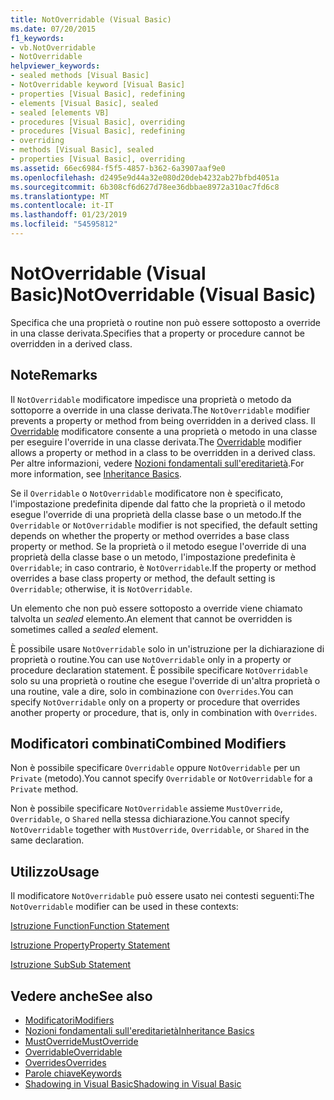 ```yaml
---
title: NotOverridable (Visual Basic)
ms.date: 07/20/2015
f1_keywords:
- vb.NotOverridable
- NotOverridable
helpviewer_keywords:
- sealed methods [Visual Basic]
- NotOverridable keyword [Visual Basic]
- properties [Visual Basic], redefining
- elements [Visual Basic], sealed
- sealed [elements VB]
- procedures [Visual Basic], overriding
- procedures [Visual Basic], redefining
- overriding
- methods [Visual Basic], sealed
- properties [Visual Basic], overriding
ms.assetid: 66ec6984-f5f5-4857-b362-6a3907aaf9e0
ms.openlocfilehash: d2495e9d44a32e080d20deb4232ab27bfbd4051a
ms.sourcegitcommit: 6b308cf6d627d78ee36dbbae8972a310ac7fd6c8
ms.translationtype: MT
ms.contentlocale: it-IT
ms.lasthandoff: 01/23/2019
ms.locfileid: "54595812"
---
```

# <a name="notoverridable-visual-basic"></a><span data-ttu-id="107e9-102">NotOverridable (Visual Basic)</span><span class="sxs-lookup"><span data-stu-id="107e9-102">NotOverridable (Visual Basic)</span></span>
<span data-ttu-id="107e9-103">Specifica che una proprietà o routine non può essere sottoposto a override in una classe derivata.</span><span class="sxs-lookup"><span data-stu-id="107e9-103">Specifies that a property or procedure cannot be overridden in a derived class.</span></span>  
  
## <a name="remarks"></a><span data-ttu-id="107e9-104">Note</span><span class="sxs-lookup"><span data-stu-id="107e9-104">Remarks</span></span>  
 <span data-ttu-id="107e9-105">Il `NotOverridable` modificatore impedisce una proprietà o metodo da sottoporre a override in una classe derivata.</span><span class="sxs-lookup"><span data-stu-id="107e9-105">The `NotOverridable` modifier prevents a property or method from being overridden in a derived class.</span></span>  <span data-ttu-id="107e9-106">Il [Overridable](../../../visual-basic/language-reference/modifiers/overridable.md) modificatore consente a una proprietà o metodo in una classe per eseguire l'override in una classe derivata.</span><span class="sxs-lookup"><span data-stu-id="107e9-106">The [Overridable](../../../visual-basic/language-reference/modifiers/overridable.md) modifier allows a property or method in a class to be overridden in a derived class.</span></span> <span data-ttu-id="107e9-107">Per altre informazioni, vedere [Nozioni fondamentali sull'ereditarietà](../../../visual-basic/programming-guide/language-features/objects-and-classes/inheritance-basics.md).</span><span class="sxs-lookup"><span data-stu-id="107e9-107">For more information, see [Inheritance Basics](../../../visual-basic/programming-guide/language-features/objects-and-classes/inheritance-basics.md).</span></span>  
  
 <span data-ttu-id="107e9-108">Se il `Overridable` o `NotOverridable` modificatore non è specificato, l'impostazione predefinita dipende dal fatto che la proprietà o il metodo esegue l'override di una proprietà della classe base o un metodo.</span><span class="sxs-lookup"><span data-stu-id="107e9-108">If the `Overridable` or `NotOverridable` modifier is not specified, the default setting depends on whether the property or method overrides a base class property or method.</span></span> <span data-ttu-id="107e9-109">Se la proprietà o il metodo esegue l'override di una proprietà della classe base o un metodo, l'impostazione predefinita è `Overridable`; in caso contrario, è `NotOverridable`.</span><span class="sxs-lookup"><span data-stu-id="107e9-109">If the property or method overrides a base class property or method, the default setting is `Overridable`; otherwise, it is `NotOverridable`.</span></span>  
  
 <span data-ttu-id="107e9-110">Un elemento che non può essere sottoposto a override viene chiamato talvolta un *sealed* elemento.</span><span class="sxs-lookup"><span data-stu-id="107e9-110">An element that cannot be overridden is sometimes called a *sealed* element.</span></span>  
  
 <span data-ttu-id="107e9-111">È possibile usare `NotOverridable` solo in un'istruzione per la dichiarazione di proprietà o routine.</span><span class="sxs-lookup"><span data-stu-id="107e9-111">You can use `NotOverridable` only in a property or procedure declaration statement.</span></span> <span data-ttu-id="107e9-112">È possibile specificare `NotOverridable` solo su una proprietà o routine che esegue l'override di un'altra proprietà o una routine, vale a dire, solo in combinazione con `Overrides`.</span><span class="sxs-lookup"><span data-stu-id="107e9-112">You can specify `NotOverridable` only on a property or procedure that overrides another property or procedure, that is, only in combination with `Overrides`.</span></span>  
  
## <a name="combined-modifiers"></a><span data-ttu-id="107e9-113">Modificatori combinati</span><span class="sxs-lookup"><span data-stu-id="107e9-113">Combined Modifiers</span></span>  
 <span data-ttu-id="107e9-114">Non è possibile specificare `Overridable` oppure `NotOverridable` per un `Private` (metodo).</span><span class="sxs-lookup"><span data-stu-id="107e9-114">You cannot specify `Overridable` or `NotOverridable` for a `Private` method.</span></span>  
  
 <span data-ttu-id="107e9-115">Non è possibile specificare `NotOverridable` assieme `MustOverride`, `Overridable`, o `Shared` nella stessa dichiarazione.</span><span class="sxs-lookup"><span data-stu-id="107e9-115">You cannot specify `NotOverridable` together with `MustOverride`, `Overridable`, or `Shared` in the same declaration.</span></span>  
  
## <a name="usage"></a><span data-ttu-id="107e9-116">Utilizzo</span><span class="sxs-lookup"><span data-stu-id="107e9-116">Usage</span></span>  
 <span data-ttu-id="107e9-117">Il modificatore `NotOverridable` può essere usato nei contesti seguenti:</span><span class="sxs-lookup"><span data-stu-id="107e9-117">The `NotOverridable` modifier can be used in these contexts:</span></span>  
  
 [<span data-ttu-id="107e9-118">Istruzione Function</span><span class="sxs-lookup"><span data-stu-id="107e9-118">Function Statement</span></span>](../../../visual-basic/language-reference/statements/function-statement.md)  
  
 [<span data-ttu-id="107e9-119">Istruzione Property</span><span class="sxs-lookup"><span data-stu-id="107e9-119">Property Statement</span></span>](../../../visual-basic/language-reference/statements/property-statement.md)  
  
 [<span data-ttu-id="107e9-120">Istruzione Sub</span><span class="sxs-lookup"><span data-stu-id="107e9-120">Sub Statement</span></span>](../../../visual-basic/language-reference/statements/sub-statement.md)  
  
## <a name="see-also"></a><span data-ttu-id="107e9-121">Vedere anche</span><span class="sxs-lookup"><span data-stu-id="107e9-121">See also</span></span>
- [<span data-ttu-id="107e9-122">Modificatori</span><span class="sxs-lookup"><span data-stu-id="107e9-122">Modifiers</span></span>](../../../visual-basic/language-reference/modifiers/index.md)
- [<span data-ttu-id="107e9-123">Nozioni fondamentali sull'ereditarietà</span><span class="sxs-lookup"><span data-stu-id="107e9-123">Inheritance Basics</span></span>](../../../visual-basic/programming-guide/language-features/objects-and-classes/inheritance-basics.md)
- [<span data-ttu-id="107e9-124">MustOverride</span><span class="sxs-lookup"><span data-stu-id="107e9-124">MustOverride</span></span>](../../../visual-basic/language-reference/modifiers/mustoverride.md)
- [<span data-ttu-id="107e9-125">Overridable</span><span class="sxs-lookup"><span data-stu-id="107e9-125">Overridable</span></span>](../../../visual-basic/language-reference/modifiers/overridable.md)
- [<span data-ttu-id="107e9-126">Overrides</span><span class="sxs-lookup"><span data-stu-id="107e9-126">Overrides</span></span>](../../../visual-basic/language-reference/modifiers/overrides.md)
- [<span data-ttu-id="107e9-127">Parole chiave</span><span class="sxs-lookup"><span data-stu-id="107e9-127">Keywords</span></span>](../../../visual-basic/language-reference/keywords/index.md)
- [<span data-ttu-id="107e9-128">Shadowing in Visual Basic</span><span class="sxs-lookup"><span data-stu-id="107e9-128">Shadowing in Visual Basic</span></span>](../../../visual-basic/programming-guide/language-features/declared-elements/shadowing.md)
